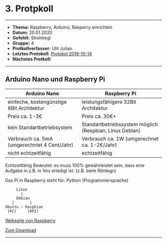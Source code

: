 # 3. Protpkoll

------------------------------

* **Thema:** Raspberry, Arduino, Rasperry einrichten
* **Datum:** 20.01.2020
* **Gefehlt:** Strohtiegl
* **Gruppe:** 4
* **Protkollverfasser:** Uhl Julian
* **Letztes Protokoll:** [Protokol 2019-10-14](https://github.com/HTLMechatronics/m17-3ahme-la1-sx/blob/uhljum17/uhljum17/protokolle/protkoll_2019-10-14_uhljum17.md)
* **Nächstes Protkoll:**

------------------------------
## Arduino Nano und Raspberry Pi

  Arduino Nano                                | Raspberry Pi
  --------------------------------------------|-----------------------------------------
  einfeche, kostengünstige 8Bit Architektur   | leistungsfähigere 32Bit Architektur
  Preis ca. 1-3€                              | Preis ca. 30€+
  kein Standartbetriebsystem                  | Standartbetriebssystem möglich (Respbian, Linux Debian)
  Verbrauch ca. 5mA (umgerechntet 4 Cent/Jahr)| Verbrauch ca. 1W (umgerechnet ca. 1-2€/Jahr)
  nicht echtzeitfähig                         | echtzeitfähig 
  
  Echtzeitfähig Bedeutet: es muss 100% gewährleistet sein, dass eine Aufgabe in z.B. in 1ms erledigt ist. (z.B. beim Röntegn)
  
  Das Pi in Raspberry steht für: Python (Programmiersprache)
  
         Linux 
           |
         Debian
       |       |
    Ubuntu ~ Raspbian
     (PC)     (RPI)
    
    
[Webseite von Raspberry](https://www.raspberrypi.org) 

[Zum Download](https://www.raspberrypi.org/downloads)

--------------------------------------


